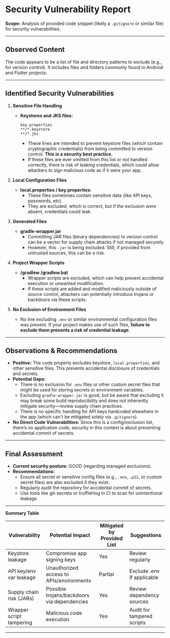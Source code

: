 # Security Vulnerability Report

**Scope:** Analysis of provided code snippet (likely a `.gitignore` or similar file) for security vulnerabilities.

---

## Observed Content

The code appears to be a list of file and directory patterns to exclude (e.g., for version control). It includes files and folders commonly found in Android and Flutter projects.

---

## Identified Security Vulnerabilities

1. **Sensitive File Handling**

    - **Keystores and JKS files:**
      ```
      key.properties
      **/*.keystore
      **/*.jks
      ```
      - These lines are intended to prevent keystore files (which contain cryptographic credentials) from being committed to version control. **This is a security best practice.**
      - If these files are ever omitted from this list or not handled correctly, there is risk of leaking credentials, which could allow attackers to sign malicious code as if it were your app.

2. **Local Configuration Files**

    - **local.properties / key.properties:**
      - These files sometimes contain sensitive data (like API keys, passwords, etc).
      - They are excluded, which is correct, but if the exclusion were absent, credentials could leak.

3. **Generated Files**

    - **gradle-wrapper.jar**
      - Committing JAR files (binary dependencies) to version control can be a vector for supply chain attacks if not managed securely.
      - However, this `.jar` is being excluded. Still, if provided from untrusted sources, this can be a risk.

4. **Project Wrapper Scripts**

    - **/gradlew /gradlew.bat**
      - Wrapper scripts are excluded, which can help prevent accidental execution or unwanted modification.
      - If these scripts are added and modified maliciously outside of source control, attackers can potentially introduce trojans or backdoors via these scripts.

5. **No Exclusion of Environment Files**

    - No line excluding `.env` or similar environmental configuration files was present. If your project makes use of such files, **failure to exclude them presents a risk of credential leakage**.

---

## Observations & Recommendations

- **Positive:** The code properly excludes keystore, `local.properties`, and other sensitive files. This prevents accidental disclosure of credentials and secrets.
- **Potential Gaps:**
  - There is no exclusion for `.env` files or other custom secret files that might be used for storing secrets or environment variables.
  - Excluding `gradle-wrapper.jar` is good, but be aware that excluding it may break some build reproducibility and does not inherently mitigate security—review supply chain practices.
  - There is no specific handling for API keys hardcoded elsewhere in the app (which can't be mitigated solely via `.gitignore`).
- **No Direct Code Vulnerabilities:** Since this is a config/exclusion list, there’s no application code; security in this context is about preventing accidental commit of secrets.

---

## Final Assessment

- **Current security posture:** GOOD (regarding managed exclusions).
- **Recommendations:** 
  - Ensure all secret or sensitive config files (e.g., `.env`, `.p12`, or custom secret files) are also excluded if they exist.
  - Regularly audit the repository for accidental commit of secrets.
  - Use tools like git-secrets or truffleHog in CI to scan for unintentional leakage.

---

**Summary Table**

| Vulnerability               | Potential Impact                             | Mitigated by Provided List | Suggestions                  |
|-----------------------------|----------------------------------------------|----------------------------|------------------------------|
| Keystore leakage            | Compromise app signing keys                  | Yes                        | Review regularly             |
| API key/env var leakage     | Unauthorized access to APIs/environments     | Partial                    | Exclude .env if applicable   |
| Supply chain risk (JARs)    | Possible trojans/backdoors via dependencies  | Yes                        | Review dependency sources    |
| Wrapper script tampering    | Malicious code execution                     | Yes                        | Audit for tampered scripts   |

---